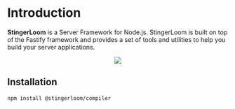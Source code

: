 # Introduction

**StingerLoom** is a Server Framework for Node.js. StingerLoom is built on top of the Fastify framework and provides a set of tools and utilities to help you build your server applications.

<p align="center"> 
<img src="https://github.com/user-attachments/assets/77a2f5e0-69b5-43d2-bc43-ab9bde52cc5b">
</p>

## Installation

```bash
npm install @stingerloom/compiler
```
